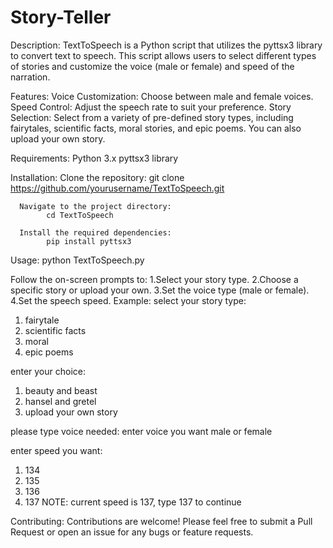 # Story-Teller
Description:
    TextToSpeech is a Python script that utilizes the pyttsx3 library to convert text to speech. This script allows users to select different     types of stories and customize the voice (male or female) and speed of the narration.

Features:
    Voice Customization: Choose between male and female voices.
    Speed Control: Adjust the speech rate to suit your preference.
    Story Selection: Select from a variety of pre-defined story types, including fairytales, scientific facts, moral stories, and epic poems.                       You can also upload your own story.


Requirements:
      Python 3.x
      pyttsx3 library

Installation:
      Clone the repository:
          git clone https://github.com/yourusername/TextToSpeech.git

      Navigate to the project directory:
            cd TextToSpeech

      Install the required dependencies:
            pip install pyttsx3

Usage:
  python TextToSpeech.py

Follow the on-screen prompts to:
        1.Select your story type.
        2.Choose a specific story or upload your own.
        3.Set the voice type (male or female).
        4.Set the speech speed.
Example:
select your story type:
1. fairytale
2. scientific facts
3. moral
4. epic poems

enter your choice:
1. beauty and beast
2. hansel and gretel
3. upload your own story

please type voice needed:
enter voice you want male or female

enter speed you want:
1. 134
2. 135
3. 136
4. 137 
NOTE: current speed is 137, type 137 to continue


Contributing:
    Contributions are welcome! Please feel free to submit a Pull Request or open an issue for any bugs or feature requests.
